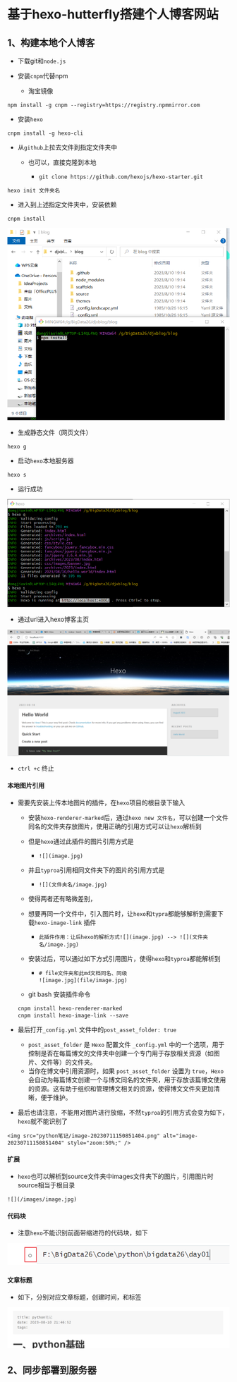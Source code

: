 # 基于hexo-hutterfly搭建个人博客网站

## 1、构建本地个人博客

- 下载git和`node.js`

- 安装`cnpm`代替npm
  - 淘宝镜像

```
npm install -g cnpm --registry=https://registry.npmmirror.com
```

- 安装`hexo`

```
cnpm install -g hexo-cli
```

- 从`github`上拉去文件到指定文件夹中

  - 也可以，直接克隆到本地

    - ```
      git clone https://github.com/hexojs/hexo-starter.git
      ```

```
hexo init 文件夹名
```

- 进入到上述指定文件夹中，安装依赖

```
cnpm install
```

![](README/image-20230810191640300.png)

- 生成静态文件（网页文件）

```
hexo g
```

- 启动`hexo`本地服务器

```
hexo s
```

- 运行成功

![image-20230810192031933](README/image-20230810192031933.png)

- 通过url进入hexo博客主页

![](README/image-20230810192206782.png)

- `ctrl +c` 终止

#### 本地图片引用

- 需要先安装上传本地图片的插件，在`hexo`项目的根目录下输入

  - 安装`hexo-renderer-marked`后，通过`hexo new 文件名`，可以创建一个文件同名的文件夹存放图片，使用正确的引用方式可以让`hexo`解析到

  - 但是`hexo`通过此插件的图片引用方式是 

    - ```
      ![](image.jpg)
      ```

  - 并且`typroa`引用相同文件夹下的图片的引用方式是

    - ```
      ![](文件夹名/image.jpg)
      ```

  - 使得两者还有略微差别，

  - 想要再同一个文件中，引入图片时，让`hexo`和`typra`都能够解析到需要下载`hexo-image-link` 插件

    - ```
      此插件作用：让后hexo的解析方式![](image.jpg) --> ![](文件夹名/image.jpg)
      ```

  - 安装过后，可以通过如下方式引用图片，使得`hexo`和`typroa`都能解析到

    - ```
      # file文件夹和此md文档同名、同级
      ![image.jpg](file/image.jpg)
      ```

  - git bash 安装插件命令

  ```
  cnpm install hexo-renderer-marked
  cnpm install hexo-image-link --save
  ```

- 最后打开`_config.yml` 文件中的`post_asset_folder: true`

  - `post_asset_folder` 是 `Hexo` 配置文件 `_config.yml` 中的一个选项，用于控制是否在每篇博文的文件夹中创建一个专门用于存放相关资源（如图片、文件等）的文件夹。
  - 当你在博文中引用资源时，如果 `post_asset_folder` 设置为 `true`，`Hexo` 会自动为每篇博文创建一个与博文同名的文件夹，用于存放该篇博文使用的资源。这有助于组织和管理博文相关的资源，使得博文文件夹更加清晰，便于维护。

- 最后也请注意，不能用对图片进行放缩，不然`typroa`的引用方式会变为如下，`hexo`就不能识别了

```
<img src="python笔记/image-20230711150851404.png" alt="image-20230711150851404" style="zoom:50%;" />
```

#### 扩展

- `hexo`也可以解析到source文件夹中images文件夹下的图片，引用图片时source相当于根目录

```
![](/images/image.jpg)
```

#### 代码块

- 注意`hexo`不能识别前面带缩进符的代码块，如下

![image-20230810213258708](README/image-20230810213258708.png)

#### 文章标题

- 如下，分别对应文章标题，创建时间，和标签

![image-20230810214910413](README/image-20230810214910413.png)





## 2、同步部署到服务器

